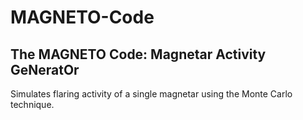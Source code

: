 # MAGNETO-Code
##  The MAGNETO Code: Magnetar Activity GeNeratOr
Simulates flaring activity of a single magnetar using the Monte Carlo technique.
